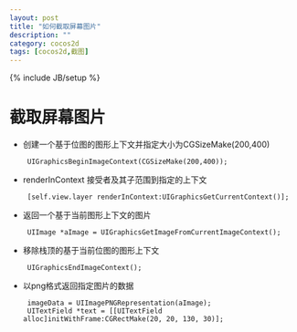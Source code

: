```yaml
---
layout: post
title: "如何截取屏幕图片"
description: ""
category: cocos2d
tags: [cocos2d,截图]
---
```

{% include JB/setup %}

截取屏幕图片
======

 - 创建一个基于位图的图形上下文并指定大小为CGSizeMake(200,400)

        UIGraphicsBeginImageContext(CGSizeMake(200,400));

 - renderInContext 接受者及其子范围到指定的上下文

        [self.view.layer renderInContext:UIGraphicsGetCurrentContext()];
      
 - 返回一个基于当前图形上下文的图片

        UIImage *aImage = UIGraphicsGetImageFromCurrentImageContext();
     
 - 移除栈顶的基于当前位图的图形上下文
 
        UIGraphicsEndImageContext();

 - 以png格式返回指定图片的数据
    
        imageData = UIImagePNGRepresentation(aImage);
        UITextField *text = [[UITextField alloc]initWithFrame:CGRectMake(20, 20, 130, 30)];